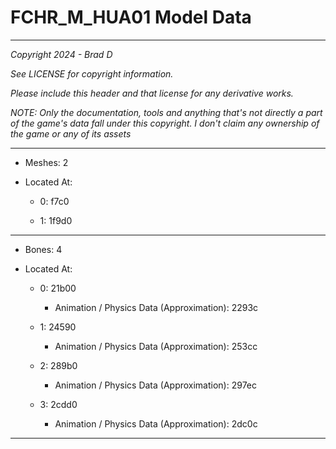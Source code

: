 # FCHR_M_HUA01 Model Data

---

*Copyright 2024 - Brad D*

*See LICENSE for copyright information.*

*Please include this header and that license for any derivative works.*

*NOTE: Only the documentation, tools and anything that's not directly a part of the game's data fall under this copyright. I don't claim any ownership of the game or any of its assets*

---

* Meshes: 2

* Located At:

  * 0: f7c0

  * 1: 1f9d0

---

* Bones: 4

* Located At:

  * 0: 21b00

    * Animation / Physics Data (Approximation): 2293c

  * 1: 24590

    * Animation / Physics Data (Approximation): 253cc

  * 2: 289b0

    * Animation / Physics Data (Approximation): 297ec

  * 3: 2cdd0

    * Animation / Physics Data (Approximation): 2dc0c

---

